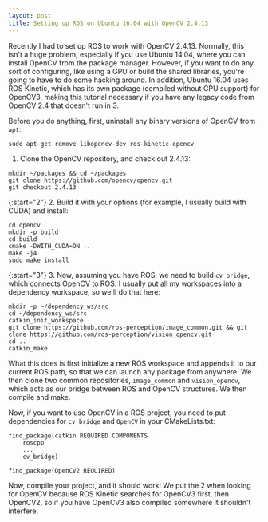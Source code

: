 ```yaml
---
layout: post
title: Setting up ROS on Ubuntu 16.04 with OpenCV 2.4.13
---
```


Recently I had to set up ROS to work with OpenCV 2.4.13. Normally, this isn't a huge problem, especially
if you use Ubuntu 14.04, where you can install OpenCV from the package manager. However, if you want to do
any sort of configuring, like using a GPU or build the shared libraries, you're going to have to do some hacking around.
In addition, Ubuntu 16.04 uses ROS Kinetic, which has its own package (compiled without GPU support) for OpenCV3, making
this tutorial necessary if you have any legacy code from OpenCV 2.4 that doesn't run in 3.

Before you do anything, first, uninstall any binary versions of OpenCV from `apt`:

`sudo apt-get remove libopencv-dev ros-kinetic-opencv`

1. Clone the OpenCV repository, and check out 2.4.13:

~~~~~~~~~
mkdir ~/packages && cd ~/packages
git clone https://github.com/opencv/opencv.git
git checkout 2.4.13
~~~~~~~~~

{:start="2"}
2. Build it with your options (for example, I usually build with CUDA) and install:

~~~~~~~~~
cd opencv
mkdir -p build
cd build
cmake -DWITH_CUDA=ON ..
make -j4
sudo make install
~~~~~~~~~

{:start="3"}
3. Now, assuming you have ROS, we need to build `cv_bridge`, which connects OpenCV to ROS. I usually put all my workspaces
into a dependency workspace, so we'll do that here:

~~~~~~~~~
mkdir -p ~/dependency_ws/src
cd ~/dependency_ws/src
catkin_init_workspace
git clone https://github.com/ros-perception/image_common.git && git clone https://github.com/ros-perception/vision_opencv.git
cd ..
catkin_make
~~~~~~~~~


What this does is first initialize a new ROS workspace and appends it to our current ROS path, so that we can launch any
package from anywhere. We then clone two common repositories, `image_common` and `vision_opencv`, which acts as our bridge
between ROS and OpenCV structures. We then compile and make.

Now, if you want to use OpenCV in a ROS project, you need to put dependencies for `cv_bridge` and `OpenCV` in your
CMakeLists.txt:

~~~~~~~~~
find_package(catkin REQUIRED COMPONENTS
    roscpp
    ...
    cv_bridge)

find_package(OpenCV2 REQUIRED)
~~~~~~~~~


Now, compile your project, and it should work! We put the 2 when looking for OpenCV because ROS Kinetic searches for
OpenCV3 first, then OpenCV2, so if you have OpenCV3 also compiled somewhere it shouldn't interfere.
